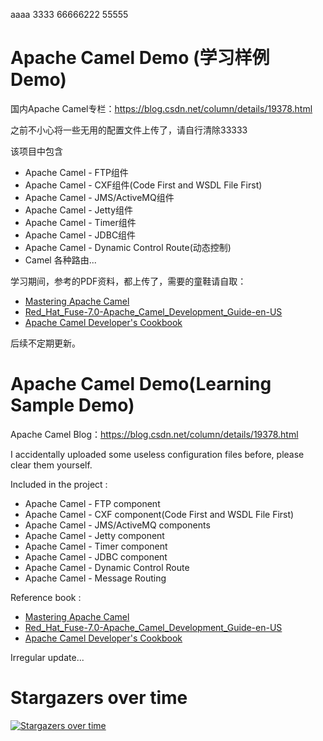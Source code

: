 aaaa
3333
66666222
55555
# Apache Camel Demo (学习样例Demo)
国内Apache Camel专栏：https://blog.csdn.net/column/details/19378.html

之前不小心将一些无用的配置文件上传了，请自行清除33333

该项目中包含
* Apache Camel - FTP组件
* Apache Camel - CXF组件(Code First and WSDL File First)
* Apache Camel - JMS/ActiveMQ组件
* Apache Camel - Jetty组件
* Apache Camel - Timer组件
* Apache Camel - JDBC组件
* Apache Camel - Dynamic Control Route(动态控制)
* Camel 各种路由...

学习期间，参考的PDF资料，都上传了，需要的童鞋请自取：
* [Mastering Apache Camel](https://download.csdn.net/download/simba_cheng/10580138)
* [Red_Hat_Fuse-7.0-Apache_Camel_Development_Guide-en-US](https://download.csdn.net/download/simba_cheng/10575845)
* [Apache Camel Developer's Cookbook](https://download.csdn.net/download/simba_cheng/10574302)

后续不定期更新。


# Apache Camel Demo(Learning Sample Demo)
Apache Camel Blog：https://blog.csdn.net/column/details/19378.html

I accidentally uploaded some useless configuration files before, please clear them yourself.

Included in the project :
* Apache Camel - FTP component
* Apache Camel - CXF component(Code First and WSDL File First)
* Apache Camel - JMS/ActiveMQ components
* Apache Camel - Jetty component
* Apache Camel - Timer component
* Apache Camel - JDBC component
* Apache Camel - Dynamic Control Route
* Apache Camel - Message Routing

Reference book : 
* [Mastering Apache Camel](https://download.csdn.net/download/simba_cheng/10580138)
* [Red_Hat_Fuse-7.0-Apache_Camel_Development_Guide-en-US](https://download.csdn.net/download/simba_cheng/10575845)
* [Apache Camel Developer's Cookbook](https://download.csdn.net/download/simba_cheng/10574302)

Irregular update...



# Stargazers over time

[![Stargazers over time](https://starcharts.herokuapp.com/Simba-cheng/ApacheCamelDemo.svg)](https://starcharts.herokuapp.com/Simba-cheng/ApacheCamelDemo)
